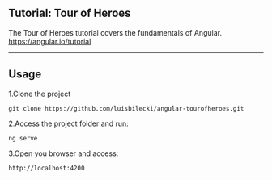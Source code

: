 ## Tutorial: Tour of Heroes

The Tour of Heroes tutorial covers the fundamentals of Angular.
https://angular.io/tutorial

-----------------
## Usage

1.Clone the project

```
git clone https://github.com/luisbilecki/angular-tourofheroes.git
```

2.Access the project folder and run:
```
ng serve
```

3.Open you browser and access:
```
http://localhost:4200
```

